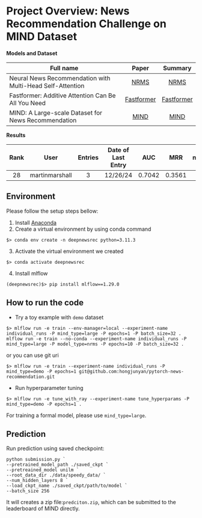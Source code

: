 # Project Overview: News Recommendation Challenge on MIND Dataset

**Models and Dataset**

| Full name                                                                 | Paper                                              | Summary
| ------------------------------------------------------------------------- |:--------------------------------------------------:|:-------------------------------------:|
| Neural News Recommendation with Multi-Head Self-Attention                 | [NRMS](https://aclanthology.org/D19-1671.pdf)         | [NRMS](https://github.com/ducdinhchu/MIND-news-recommendation/blob/master/S_NRMS.pdf)
| Fastformer: Additive Attention Can Be All You Need                        | [Fastformer](https://arxiv.org/pdf/2108.09084.pdf) | [Fastformer](https://github.com/ducdinhchu/MIND-news-recommendation/blob/master/S_Fastformer.pdf)
| MIND: A Large-scale Dataset for News Recommendation                       | [MIND](https://aclanthology.org/2020.acl-main.331.pdf)     | [MIND](https://github.com/ducdinhchu/MIND-news-recommendation/blob/master/S_MIND.pdf)

**Results**

| Rank | User          | Entries | Date of Last Entry | AUC     | MRR    | nDCG@5  | nDCG@10 |
|:----:|:-------------:|:-------:|:------------------:|:-------:|:------:|:-------:|:-------:|
|  28  | martinmarshall|    3    |      12/26/24      | 0.7042  | 0.3561 | 0.3901  | 0.4462  |

## Environment
Please follow the setup steps bellow:
1. Install [Anaconda](https://www.anaconda.com/products/distribution)
2. Create a virtual environment by using conda command 
```
$> conda env create -n deepnewsrec python=3.11.3
```
3. Activate the virtual environment we created
```commandline
$> conda activate deepnewsrec
```
4. Install mlflow
```commandline
(deepnewsrec)$> pip install mlflow==1.29.0
```

## How to run the code
- Try a toy example with `demo` dataset 
```commandline 
$> mlflow run -e train --env-manager=local --experiment-name individual_runs -P mind_type=large -P epochs=1 -P batch_size=32 .
mlflow run -e train --no-conda --experiment-name individual_runs -P mind_type=large -P model_type=nrms -P epochs=10 -P batch_size=32 .
```
or you can use git uri
```commandline
$> mlflow run -e train --experiment-name individual_runs -P mind_type=demo -P epochs=1 git@github.com:hongjunyan/pytorch-news-recommendation.git 
```

- Run hyperparameter tuning
```commandline
$> mlflow run -e tune_with_ray --experiment-name tune_hyperparams -P mind_type=demo -P epochs=1 .
```
For training a formal model, please use `mind_type=large`.

## Prediction
Run prediction using saved checkpoint:
```
python submission.py `
--pretrained_model_path ./saved_ckpt `
--pretreained_model unilm `
--root_data_dir ./data/speedy_data/ `
--num_hidden_layers 8 `
--load_ckpt_name ./saved_ckpt/path/to/model `
--batch_size 256 
```
It will creates a zip file:`predciton.zip`, which can be submitted to the leaderboard of MIND directly.  

